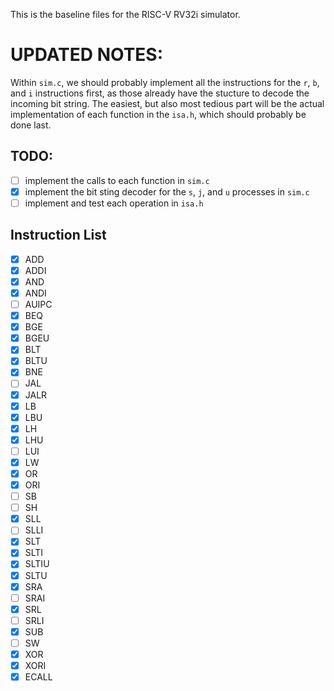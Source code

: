 This is the baseline files for the RISC-V RV32i simulator.

# UPDATED NOTES:

Within `sim.c`, we should probably implement all the instructions for the `r`, `b`, and `i` instructions first, as those already have the stucture to decode the incoming bit string.
The easiest, but also most tedious part will be the actual implementation of each function in the `isa.h`, which should probably be done last.

## TODO:
- [ ] implement the calls to each function in `sim.c`
- [X] implement the bit sting decoder for the `s`, `j`, and `u` processes in `sim.c`
- [ ] implement and test each operation in `isa.h`

## Instruction List
- [X] ADD 
- [X] ADDI 
- [X] AND
- [X] ANDI
- [ ] AUIPC
- [X] BEQ
- [X] BGE
- [X] BGEU
- [X] BLT
- [X] BLTU
- [X] BNE
- [ ] JAL
- [X] JALR
- [X] LB
- [X] LBU
- [X] LH
- [X] LHU
- [ ] LUI
- [X] LW
- [X] OR
- [X] ORI
- [ ] SB
- [ ] SH
- [X] SLL
- [ ] SLLI
- [X] SLT
- [X] SLTI
- [X] SLTIU
- [X] SLTU
- [X] SRA
- [ ] SRAI
- [X] SRL
- [ ] SRLI
- [X] SUB
- [ ] SW
- [X] XOR
- [X] XORI
- [X] ECALL